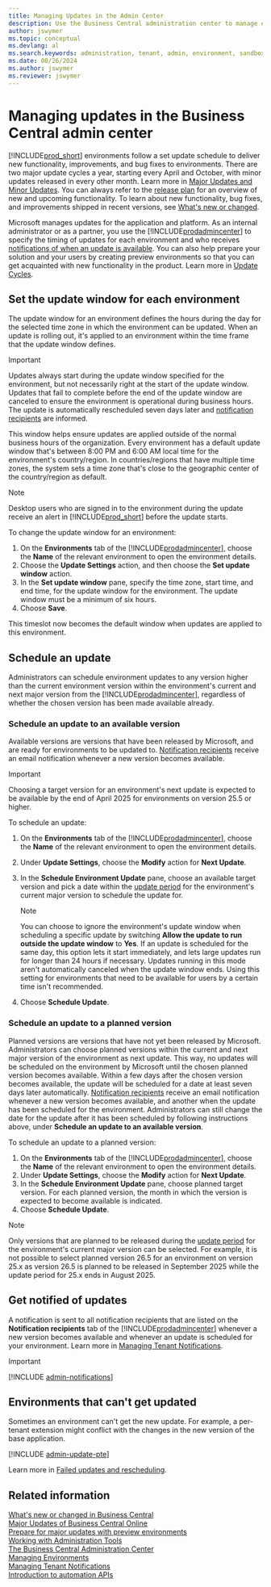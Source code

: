 ```yaml
---
title: Managing Updates in the Admin Center
description: Use the Business Central administration center to manage environment updates, including setting update windows and update dates.  
author: jswymer
ms.topic: conceptual
ms.devlang: al
ms.search.keywords: administration, tenant, admin, environment, sandbox, update
ms.date: 08/26/2024
ms.author: jswymer
ms.reviewer: jswymer
---
```


# Managing updates in the Business Central admin center

[!INCLUDE[prod_short](../developer/includes/prod_short.md)] environments follow a set update schedule to deliver new functionality, improvements, and bug fixes to environments. There are two major update cycles a year, starting every April and October, with minor updates released in every other month. Learn more in [Major Updates and Minor Updates](update-rollout-timeline.md). You can always refer to the [release plan](/dynamics365/release-plans/) for an overview of new and upcoming functionality. To learn about new functionality, bug fixes, and improvements shipped in recent versions, see [What's new or changed](../whatsnew/overview.md).

Microsoft manages updates for the application and platform. As an internal administrator or as a partner, you use the [!INCLUDE[prodadmincenter](../developer/includes/prodadmincenter.md)] to specify the timing of updates for each environment and who receives [notifications of when an update is available](#notify). You can also help prepare your solution and your users by creating preview environments so that you can get acquainted with new functionality in the product. Learn more in [Update Cycles](update-rollout-timeline.md).  

## Set the update window for each environment

The update window for an environment defines the hours during the day for the selected time zone in which the environment can be updated. When an update is rolling out, it's applied to an environment within the time frame that the update window defines.

> [!IMPORTANT]
> Updates always start during the update window specified for the environment, but not necessarily right at the start of the update window. Updates that fail to complete before the end of the update window are canceled to ensure the environment is operational during business hours. The update is automatically rescheduled seven days later and [notification recipients](#notify) are informed.

This window helps ensure updates are applied outside of the normal business hours of the organization. Every environment has a default update window that's between 8:00 PM and 6:00 AM local time for the environment's country/region. In countries/regions that have multiple time zones, the system sets a time zone that's close to the geographic center of the country/region as default.

> [!NOTE]
> Desktop users who are signed in to the environment during the update receive an alert in [!INCLUDE[prod_short](../developer/includes/prod_short.md)] before the update starts.

To change the update window for an environment:

1. On the **Environments** tab of the [!INCLUDE[prodadmincenter](../developer/includes/prodadmincenter.md)], choose the **Name** of the relevant environment to open the environment details.
2. Choose the **Update Settings** action, and then choose the **Set update window** action.
3. In the **Set update window** pane, specify the time zone, start time, and end time, for the update window for the environment. The update window must be a minimum of six hours.
4. Choose **Save**.

This timeslot now becomes the default window when updates are applied to this environment.

## <a name="schedule"></a>Schedule an update

Administrators can schedule environment updates to any version higher than the current environment version within the environment's current and next major version from the [!INCLUDE[prodadmincenter](../developer/includes/prodadmincenter.md)], regardless of whether the chosen version has been made available already.

### Schedule an update to an available version

Available versions are versions that have been released by Microsoft, and are ready for environments to be updated to. [Notification recipients](tenant-admin-center-notifications.md) receive an email notification whenever a new version becomes available.

> [!IMPORTANT]
> Choosing a target version for an environment's next update is expected to be available by the end of April 2025 for environments on version 25.5 or higher.

To schedule an update:

1. On the **Environments** tab of the [!INCLUDE[prodadmincenter](../developer/includes/prodadmincenter.md)], choose the **Name** of the relevant environment to open the environment details.
1. Under **Update Settings**, choose the **Modify** action for **Next Update**.
1. In the **Schedule Environment Update** pane, choose an available target version and pick a date within the [update period](update-rollout-timeline.md#update-period) for the environment's current major version to schedule the update for.

    > [!NOTE]  
    > You can choose to ignore the environment's update window when scheduling a specific update by switching **Allow the update to run outside the update window** to **Yes**. If an update is scheduled for the same day, this option lets it start immediately, and lets large updates run for longer than 24 hours if necessary. Updates running in this mode aren't automatically canceled when the update window ends. Using this setting for environments that need to be available for users by a certain time isn't recommended.

1. Choose **Schedule Update**.

### Schedule an update to a planned version

Planned versions are versions that have not yet been released by Microsoft. Administrators can choose planned versions within the current and next major version of the environment as next update. This way, no updates will be scheduled on the environment by Microsoft until the chosen planned version becomes available. Within a few days after the chosen version becomes available, the update will be scheduled for a date at least seven days later automatically. [Notification recipients](tenant-admin-center-notifications.md) receive an email notification whenever a new version becomes available, and another when the update has been scheduled for the environment. Administrators can still change the date for the update after it has been scheduled by following instructions above, under **Schedule an update to an available version**.

To schedule an update to a planned version:

1. On the **Environments** tab of the [!INCLUDE[prodadmincenter](../developer/includes/prodadmincenter.md)], choose the **Name** of the relevant environment to open the environment details.
1. Under **Update Settings**, choose the **Modify** action for **Next Update**.
1. In the **Schedule Environment Update** pane, choose planned target version. For each planned version, the month in which the version is expected to become available is indicated.
1. Choose **Schedule Update**.

> [!NOTE]  
> Only versions that are planned to be released during the [update period](update-rollout-timeline.md#update-period) for the environment's current major version can be selected. For example, it is not possible to select planned version 26.5 for an environment on version 25.x as version 26.5 is planned to be released in September 2025 while the update period for 25.x ends in August 2025.

## <a name="notify"></a>Get notified of updates

A notification is sent to all notification recipients that are listed on the **Notification recipients** tab of the [!INCLUDE[prodadmincenter](../developer/includes/prodadmincenter.md)] whenever a new version becomes available and whenever an update is scheduled for your environment. Learn more in [Managing Tenant Notifications](tenant-admin-center-notifications.md).

> [!IMPORTANT]
> [!INCLUDE [admin-notifications](../includes/admin-notifications.md)]

## Environments that can't get updated

Sometimes an environment can't get the new update. For example, a per-tenant extension might conflict with the changes in the new version of the base application.  

[!INCLUDE [admin-update-pte](../includes/admin-update-pte.md)]

Learn more in [Failed updates and rescheduling](update-rollout-timeline.md#failed-updates-and-rescheduling).  

## Related information

[What's new or changed in Business Central](../whatsnew/overview.md)  
[Major Updates of Business Central Online](update-rollout-timeline.md)  
[Prepare for major updates with preview environments](preview-environments.md)  
[Working with Administration Tools](administration.md)  
[The Business Central Administration Center](tenant-admin-center.md)  
[Managing Environments](tenant-admin-center-environments.md)  
[Managing Tenant Notifications](tenant-admin-center-notifications.md)  
[Introduction to automation APIs](itpro-introduction-to-automation-apis.md)  
